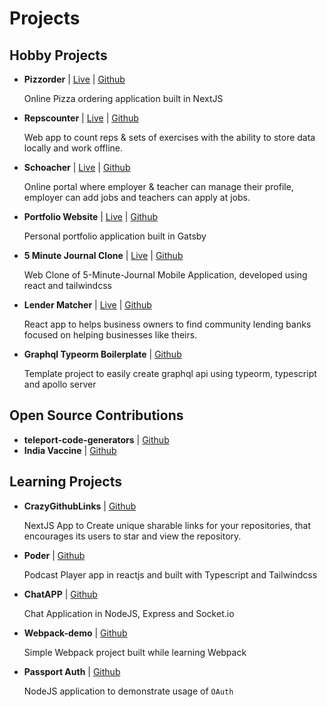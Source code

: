 # Projects

## Hobby Projects

-   **Pizzorder** | [Live](https://pizzorder.vercel.app) | [Github](https://github.com/chavda-bhavik/pizzorder)

    Online Pizza ordering application built in NextJS

-   **Repscounter** | [Live](https://repscounter.herokuapp.com) | [Github](https://github.com/chavda-bhavik/repscounter)

    Web app to count reps & sets of exercises with the ability to store data locally and work offline.

-   **Schoacher** | [Live](https://schoacher.vercel.app) | [Github](https://github.com/chavda-bhavik/schoacher)

    Online portal where employer & teacher can manage their profile, employer can add jobs and teachers can apply at jobs.

-   **Portfolio Website** | [Live](https://www.bhavikchavda.com) | [Github](https://github.com/chavda-bhavik/bhavikchavda.com)

    Personal portfolio application built in Gatsby

-   **5 Minute Journal Clone** | [Live](https://journal-clone.herokuapp.com) | [Github](https://github.com/chavda-bhavik/journal-web)

    Web Clone of 5-Minute-Journal Mobile Application, developed using react and tailwindcss

-   **Lender Matcher** | [Live](https://sba-lender-match.herokuapp.com) | [Github](https://github.com/chavda-bhavik/lender-matcher-v2)

    React app to helps business owners to find community lending banks focused on helping businesses like theirs.

-   **Graphql Typeorm Boilerplate** | [Github](https://github.com/chavda-bhavik/graphql-typeorm-boilerplate)

    Template project to easily create graphql api using typeorm, typescript and apollo server

## Open Source Contributions

-   **teleport-code-generators** | [Github](https://github.com/teleporthq/teleport-code-generators)
-   **India Vaccine** | [Github](https://github.com/IndiaVaccineIN/india-vaccine-frontend)

## Learning Projects

-   **CrazyGithubLinks** | [Github](https://github.com/chavda-bhavik/CrazyGithubLinks)

    NextJS App to Create unique sharable links for your repositories, that encourages its users to star and view the repository.

-   **Poder** | [Github](https://github.com/chavda-bhavik/poder)

    Podcast Player app in reactjs and built with Typescript and Tailwindcss

-   **ChatAPP** | [Github](https://github.com/chavda-bhavik/ChatAPP)

    Chat Application in NodeJS, Express and Socket.io

-   **Webpack-demo** | [Github](https://github.com/chavda-bhavik/webpack-demo)

    Simple Webpack project built while learning Webpack

-   **Passport Auth** | [Github](https://github.com/chavda-bhavik/passport-auth)

    NodeJS application to demonstrate usage of `OAuth`
